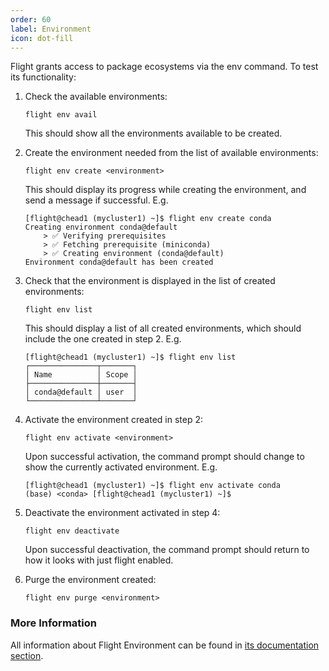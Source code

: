 ```yaml
---
order: 60
label: Environment
icon: dot-fill
---
```


Flight grants access to package ecosystems via the env command. To test its functionality:

1. Check the available environments:
    ```
    flight env avail
    ```
    This should show all the environments available to be created.

2. Create the environment needed from the list of available environments:
    ```
    flight env create <environment>
    ```
    This should display its progress while creating the environment, and send a message if successful. E.g.
    ```
    [flight@chead1 (mycluster1) ~]$ flight env create conda
    Creating environment conda@default
        > ✅ Verifying prerequisites
        > ✅ Fetching prerequisite (miniconda) 
        > ✅ Creating environment (conda@default) 
    Environment conda@default has been created

    ```


3. Check that the environment is displayed in the list of created environments:
    ```
    flight env list
    ```
    This should display a list of all created environments, which should include the one created in step 2. E.g.
    ```
    [flight@chead1 (mycluster1) ~]$ flight env list
    ┌───────────────┬───────┐
    │ Name          │ Scope │
    ├───────────────┼───────┤
    │ conda@default │ user  │
    └───────────────┴───────┘
    ```

4. Activate the environment created in step 2:
    ```
    flight env activate <environment>
    ```
    Upon successful activation, the command prompt should change to show the currently activated environment. E.g.
    ```
    [flight@chead1 (mycluster1) ~]$ flight env activate conda
    (base) <conda> [flight@chead1 (mycluster1) ~]$ 
    ```

5. Deactivate the environment activated in step 4:
    ```
    flight env deactivate
    ```
    Upon successful deactivation, the command prompt should return to how it looks with just flight enabled.


6. Purge the environment created:
    ```
    flight env purge <environment>
    ```

### More Information

All information about Flight Environment can be found in [its documentation section](/hpc_environment_usage/ecosystems/flight_environment/).
